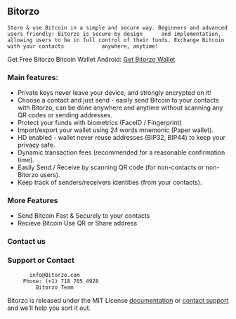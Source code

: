 ## Bitorzo

    Store & use Bitcoin in a simple and secure way. Beginners and advanced users friendly! Bitorzo is secure-by design      and implementation, allowing users to be in full control of their funds. Exchange Bitcoin with your contacts            anywhere, anytime!


Get Free Bitorzo Bitcoin Wallet 
Android: [Get Bitorzo Wallet](https://play.google.com/store/apps/details?id=com.bitorzo.wallet)




### Main features:

- Private keys never leave your device, and strongly encrypted on it!
- Choose a contact and just send - easily send Bitcoin to your contacts with Bitorzo, can be done anywhere and anytime without scanning any QR codes or sending addresses.
- Protect your funds with biometrics (FaceID / Fingerprint)
- Import/export your wallet using 24 words mnemonic (Paper wallet).
- HD enabled - wallet never reuse addresses (BIP32, BIP44) to keep your privacy safe.
- Dynamic transaction fees (recommended for a reasonable confirmation time).
- Easily Send / Receive by scanning QR code (for non-contacts or non-Bitorzo users).
- Keep track of senders/receivers identities (from your contacts).


### More Features

- Send Bitcoin Fast & Securely to your contacts 
- Recieve Bitcoin Use QR or Share address




### Contact us 
 

### Support or Contact

           info@Bitorzo.com 
         Phone: (+1) 718 705 4928 
             Bitorzo Team 

Bitorzo is released under the MIT License [documentation](https://github.com/Bitorzo) or [contact support](https://github.com/contact) and we’ll help you sort it out.
